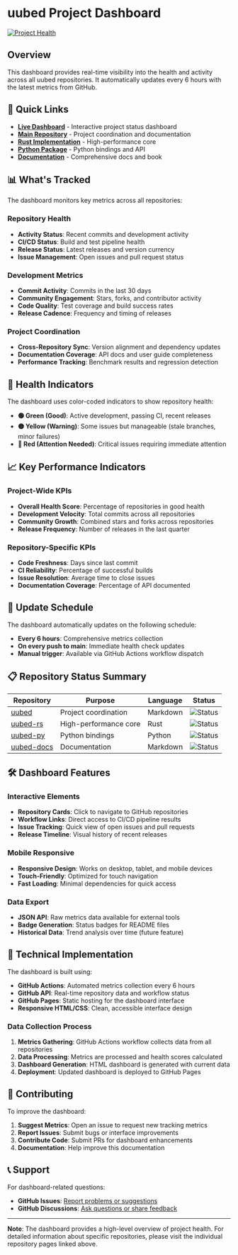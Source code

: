 # uubed Project Dashboard

[![Project Health](https://img.shields.io/badge/project%20health-monitoring-blue)](https://twardoch.github.io/uubed/)

## Overview

This dashboard provides real-time visibility into the health and activity across all uubed repositories. It automatically updates every 6 hours with the latest metrics from GitHub.

## 🔗 Quick Links

- **[Live Dashboard](https://twardoch.github.io/uubed/)** - Interactive project status dashboard
- **[Main Repository](https://github.com/twardoch/uubed)** - Project coordination and documentation
- **[Rust Implementation](https://github.com/twardoch/uubed-rs)** - High-performance core
- **[Python Package](https://github.com/twardoch/uubed-py)** - Python bindings and API
- **[Documentation](https://github.com/twardoch/uubed-docs)** - Comprehensive docs and book

## 📊 What's Tracked

The dashboard monitors key metrics across all repositories:

### Repository Health
- **Activity Status**: Recent commits and development activity
- **CI/CD Status**: Build and test pipeline health
- **Release Status**: Latest releases and version currency
- **Issue Management**: Open issues and pull request status

### Development Metrics
- **Commit Activity**: Commits in the last 30 days
- **Community Engagement**: Stars, forks, and contributor activity
- **Code Quality**: Test coverage and build success rates
- **Release Cadence**: Frequency and timing of releases

### Project Coordination
- **Cross-Repository Sync**: Version alignment and dependency updates
- **Documentation Coverage**: API docs and user guide completeness
- **Performance Tracking**: Benchmark results and regression detection

## 🎯 Health Indicators

The dashboard uses color-coded indicators to show repository health:

- **🟢 Green (Good)**: Active development, passing CI, recent releases
- **🟡 Yellow (Warning)**: Some issues but manageable (stale branches, minor failures)
- **🔴 Red (Attention Needed)**: Critical issues requiring immediate attention

## 📈 Key Performance Indicators

### Project-Wide KPIs
- **Overall Health Score**: Percentage of repositories in good health
- **Development Velocity**: Total commits across all repositories
- **Community Growth**: Combined stars and forks across repositories
- **Release Frequency**: Number of releases in the last quarter

### Repository-Specific KPIs
- **Code Freshness**: Days since last commit
- **CI Reliability**: Percentage of successful builds
- **Issue Resolution**: Average time to close issues
- **Documentation Coverage**: Percentage of API documented

## 🔄 Update Schedule

The dashboard automatically updates on the following schedule:

- **Every 6 hours**: Comprehensive metrics collection
- **On every push to main**: Immediate health check updates
- **Manual trigger**: Available via GitHub Actions workflow dispatch

## 📋 Repository Status Summary

| Repository | Purpose | Language | Status |
|------------|---------|----------|---------|
| [uubed](https://github.com/twardoch/uubed) | Project coordination | Markdown | ![Status](https://img.shields.io/badge/status-active-brightgreen) |
| [uubed-rs](https://github.com/twardoch/uubed-rs) | High-performance core | Rust | ![Status](https://img.shields.io/badge/status-active-brightgreen) |
| [uubed-py](https://github.com/twardoch/uubed-py) | Python bindings | Python | ![Status](https://img.shields.io/badge/status-active-brightgreen) |
| [uubed-docs](https://github.com/twardoch/uubed-docs) | Documentation | Markdown | ![Status](https://img.shields.io/badge/status-active-brightgreen) |

## 🛠️ Dashboard Features

### Interactive Elements
- **Repository Cards**: Click to navigate to GitHub repositories
- **Workflow Links**: Direct access to CI/CD pipeline results
- **Issue Tracking**: Quick view of open issues and pull requests
- **Release Timeline**: Visual history of recent releases

### Mobile Responsive
- **Responsive Design**: Works on desktop, tablet, and mobile devices
- **Touch-Friendly**: Optimized for touch navigation
- **Fast Loading**: Minimal dependencies for quick access

### Data Export
- **JSON API**: Raw metrics data available for external tools
- **Badge Generation**: Status badges for README files
- **Historical Data**: Trend analysis over time (future feature)

## 🔧 Technical Implementation

The dashboard is built using:

- **GitHub Actions**: Automated metrics collection every 6 hours
- **GitHub API**: Real-time repository data and workflow status
- **GitHub Pages**: Static hosting for the dashboard interface
- **Responsive HTML/CSS**: Clean, accessible interface design

### Data Collection Process
1. **Metrics Gathering**: GitHub Actions workflow collects data from all repositories
2. **Data Processing**: Metrics are processed and health scores calculated
3. **Dashboard Generation**: HTML dashboard is generated with current data
4. **Deployment**: Updated dashboard is deployed to GitHub Pages

## 🤝 Contributing

To improve the dashboard:

1. **Suggest Metrics**: Open an issue to request new tracking metrics
2. **Report Issues**: Submit bugs or interface improvements
3. **Contribute Code**: Submit PRs for dashboard enhancements
4. **Documentation**: Help improve this documentation

## 📞 Support

For dashboard-related questions:

- **GitHub Issues**: [Report problems or suggestions](https://github.com/twardoch/uubed/issues)
- **GitHub Discussions**: [Ask questions or share feedback](https://github.com/twardoch/uubed/discussions)

---

**Note**: The dashboard provides a high-level overview of project health. For detailed information about specific repositories, please visit the individual repository pages linked above.